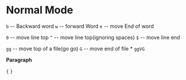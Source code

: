 # Normal Mode

`b` -- Backward word
`w` -- forward Word
`e` -- move End of word

`0` -- move line top
`^` -- move line top(ignoring spaces)
`$` -- move line end

`gg` -- move top of a file(go go)
`G` -- move end of file
    * `ggVG`

**Paragraph**

`{`
`}`
